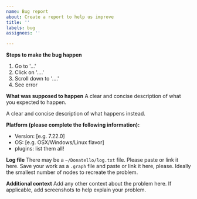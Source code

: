 ```yaml
---
name: Bug report
about: Create a report to help us improve
title: ''
labels: bug
assignees: ''

---
```


**Steps to make the bug happen**
1. Go to '...'
2. Click on '....'
3. Scroll down to '....'
4. See error

**What was supposed to happen**
A clear and concise description of what you expected to happen.

A clear and concise description of what happens instead.

**Platform (please complete the following information):**
 - Version: [e.g. 7.22.0]
 - OS: [e.g. OSX/Windows/Linux flavor]
 - plugins: list them all!

**Log file**
There may be a `~/Donatello/log.txt` file.  Please paste or link it here.
Save your work as a `.graph` file and paste or link it here, please.  Ideally the smallest number of nodes to recreate the problem.

**Additional context**
Add any other context about the problem here.
If applicable, add screenshots to help explain your problem.
